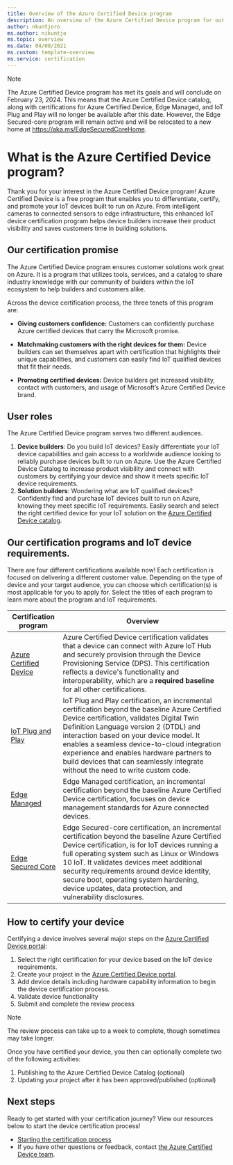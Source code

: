 ```yaml
---
title: Overview of the Azure Certified Device program
description: An overview of the Azure Certified Device program for our partners and customers. Use these resources to start the device certification process. Find out how to certify your device, from IoT device requirements to publishing your device.
author: nkuntjoro
ms.author: nikuntjo
ms.topic: overview 
ms.date: 04/09/2021
ms.custom: template-overview
ms.service: certification
---
```


> [!Note]
> The Azure Certified Device program has met its goals and will conclude on February 23, 2024. This means that the Azure Certified Device catalog, along with certifications for Azure Certified Device, Edge Managed, and IoT Plug and Play will no longer be available after this date. However, the Edge Secured-core program will remain active and will be relocated to a new home at https://aka.ms/EdgeSecuredCoreHome.

# What is the Azure Certified Device program?

Thank you for your interest in the Azure Certified Device program! Azure Certified Device is a free program that enables you to differentiate, certify, and promote your IoT devices built to run on Azure. From intelligent cameras to connected sensors to edge infrastructure, this enhanced IoT device certification program helps device builders increase their product visibility and saves customers time in building solutions.

## Our certification promise

The Azure Certified Device program ensures customer solutions work great on Azure. It is a program that utilizes tools, services, and a catalog to share industry knowledge with our community of builders within the IoT ecosystem to help builders and customers alike.

Across the device certification process, the three tenets of this program are:

- **Giving customers confidence:** Customers can confidently purchase Azure certified devices that carry the Microsoft promise.

- **Matchmaking customers with the right devices for them:** Device builders can set themselves apart with certification that highlights their unique capabilities, and customers can easily find IoT qualified devices that fit their needs.

- **Promoting certified devices:** Device builders get increased visibility, contact with customers, and usage of Microsoft’s Azure Certified Device brand.

## User roles

The Azure Certified Device program serves two different audiences.

1. **Device builders**: Do you build IoT devices? Easily differentiate your IoT device capabilities and gain access to a worldwide audience looking to reliably purchase devices built to run on Azure. Use the Azure Certified Device Catalog to increase product visibility and connect with customers by certifying your device and show it meets specific IoT device requirements.
1.  **Solution builders**: Wondering what are IoT qualified devices? Confidently find and purchase IoT devices built to run on Azure, knowing they meet specific IoT requirements. Easily search and select the right certified device for your IoT solution on the [Azure Certified Device catalog](https://devicecatalog.azure.com/).

## Our certification programs and IoT device requirements.

There are four different certifications available now! Each certification is focused on delivering a different customer value. Depending on the type of device and your target audience, you can choose which certification(s) is most applicable for you to apply for. Select the titles of each program to learn more about the program and IoT requirements.

| Certification program         |  Overview                      |
------------------------------|-------------------------------------------------|
| [Azure Certified Device](program-requirements-azure-certified-device.md)          | Azure Certified Device certification validates that a device can connect with Azure IoT Hub and securely provision through the Device Provisioning Service (DPS). This certification reflects a device's functionality and interoperability, which are a **required baseline** for all other  certifications.          |
| [IoT Plug and Play](program-requirements-pnp.md) | IoT Plug and Play certification, an incremental certification beyond the baseline Azure Certified Device certification, validates Digital Twin Definition Language version 2 (DTDL) and interaction based on your device model. It enables a seamless device-to-cloud integration experience and enables hardware partners to build devices that can seamlessly integrate without the need to write custom code.  |
| [Edge Managed](program-requirements-edge-managed.md) | Edge Managed certification, an incremental certification beyond the baseline Azure Certified Device certification, focuses on device management standards for Azure connected devices.  |
| [Edge Secured Core](program-requirements-edge-secured-core.md)                             | Edge Secured-core certification, an incremental certification beyond the baseline Azure Certified Device certification, is for IoT devices running a full operating system such as Linux or Windows 10 IoT. It validates devices meet additional security requirements around device identity, secure boot, operating system hardening, device updates, data protection, and vulnerability disclosures. |

## How to certify your device

Certifying a device involves several major steps on the [Azure Certified Device portal](https://certify.azure.com):

1. Select the right certification for your device based on the IoT device requirements.
1. Create your project in the [Azure Certified Device portal](https://certify.azure.com).
1. Add device details including hardware capability information to begin the device certification process.
1. Validate device functionality
1. Submit and complete the review process

> [!Note]
> The review process can take up to a week to complete, though sometimes may take longer.

Once you have certified your device, you then can optionally complete two of the following activities: 

1. Publishing to the Azure Certified Device Catalog (optional)
1. Updating your project after it has been approved/published (optional)

## Next steps

Ready to get started with your certification journey? View our resources below to start the device certification process!

- [Starting the certification process](tutorial-00-selecting-your-certification.md)
- If you have other questions or feedback, contact [the Azure Certified Device team](mailto:iotcert@microsoft.com).
